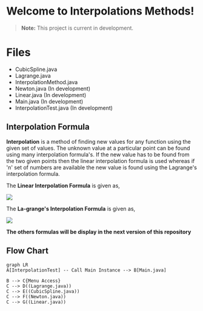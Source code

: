 # Welcome to  Interpolations Methods!

> **Note:** This project is current in development.

# Files

 - CubicSpline.java
 - Lagrange.java
 - InterpolationMethod.java
 - Newton.java	            (In development)
 - Linear.java	            (In development)
 - Main.java	            (In development)
 - InterpolationTest.java   (In development)
 
 
 ## Interpolation Formula


**Interpolation** is a method of finding new values for any function using the given set of values. The unknown value at a particular point can be found using many interpolation formula's. If the new value has to be found from the two given points then the linear interpolation formula is used whereas if 'n' set of numbers are available the new value is found using the Lagrange's interpolation formula.

The **Linear Interpolation Formula** is given as,

![](https://images.tutorvista.com/cms/images/102/linear-interpolation-formula.png)

The **La-grange's Interpolation Formula** is given as,

![](https://images.tutorvista.com/cms/images/102/lagranges-interpolation-formula.png)

**The others formulas will be display in the next version of this repository**


## Flow Chart

```mermaid
graph LR
A[InterpolationTest] -- Call Main Instance --> B[Main.java]

B --> C{Menu Access}
C --> D((Lagrange.java))
C --> E((CubicSpline.java))
C --> F((Newton.java))
C --> G((Linear.java))
```
